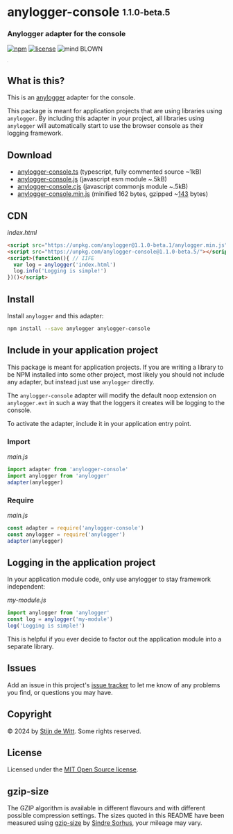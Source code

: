 # anylogger-console <sub><sup>1.1.0-beta.5</sup></sub>
### Anylogger adapter for the console

[![npm](https://img.shields.io/npm/v/anylogger-console.svg)](https://npmjs.com/package/anylogger-console)
[![license](https://img.shields.io/npm/l/anylogger-console.svg)](https://opensource.org/licenses/MIT)
![mind BLOWN](https://img.shields.io/badge/mind-BLOWN-ff69b4.svg)

<sup><sub><sup><sub>.</sub></sup></sub></sup>

## What is this?
This is an [anylogger](https://npmjs.com/package/anylogger) adapter for the console.

This package is meant for application projects that are using libraries using
`anylogger`. By including this adapter in your project, all libraries using
`anylogger` will automatically start to use the browser console as their logging framework.

## Download

* [anylogger-console.ts](https://unpkg.com/anylogger-console@1.1.0-beta.5/anylogger-console.ts)
  (typescript, fully commented source ~1kB)
* [anylogger-console.js](https://unpkg.com/anylogger-console@1.1.0-beta.5/anylogger-console.js)
  (javascript esm module ~.5kB)
* [anylogger-console.cjs](https://unpkg.com/anylogger-console@1.1.0-beta.5/anylogger-console.cjs)
  (javascript commonjs module ~.5kB)
* [anylogger-console.min.js](https://unpkg.com/anylogger-console@1.1.0-beta.5/anylogger-console.min.js)
  (minified 162 bytes, gzipped ~[143](#gzip-size) bytes)


## CDN

*index.html*
```html
<script src="https://unpkg.com/anylogger@1.1.0-beta.1/anylogger.min.js"></script>
<script src="https://unpkg.com/anylogger-console@1.1.0-beta.5/"></script>
<script>(function(){ // IIFE
  var log = anylogger('index.html')
  log.info('Logging is simple!')
})()</script>
```

## Install

Install `anylogger` and this adapter:

```sh
npm install --save anylogger anylogger-console
```

## Include in your application project
This package is meant for application projects. If you are writing a library to
be NPM installed into some other project, most likely you should not include
any adapter, but instead just use `anylogger` directly.

The `anylogger-console` adapter will modify the default noop extension
on `anylogger.ext` in such a way that the loggers it creates will be
logging to the console.

To activate the adapter, include it in your application entry point.

### Import

*main.js*
```js
import adapter from 'anylogger-console'
import anylogger from 'anylogger'
adapter(anylogger)
```

### Require

*main.js*
```js
const adapter = require('anylogger-console')
const anylogger = require('anylogger')
adapter(anylogger)
```

## Logging in the application project
In your application module code, only use anylogger to stay framework
independent:

*my-module.js*
```js
import anylogger from 'anylogger'
const log = anylogger('my-module')
log('Logging is simple!')
```

This is helpful if you ever decide to factor out the application module into a
separate library.


## Issues

Add an issue in this project's
[issue tracker](https://github.com/download/anylogger-console/issues)
to let me know of any problems you find, or questions you may have.


## Copyright

© 2024 by [Stijn de Witt](https://stijndewitt.com). Some rights reserved.


## License

Licensed under the [MIT Open Source license](https://opensource.org/licenses/MIT).

## gzip-size
The GZIP algorithm is available in different flavours and with different
possible compression settings. The sizes quoted in this README have been
measured using [gzip-size](https://npmjs.com/package/gzip-size)
by [Sindre Sorhus](https://github.com/sindresorhus), your mileage may vary.
